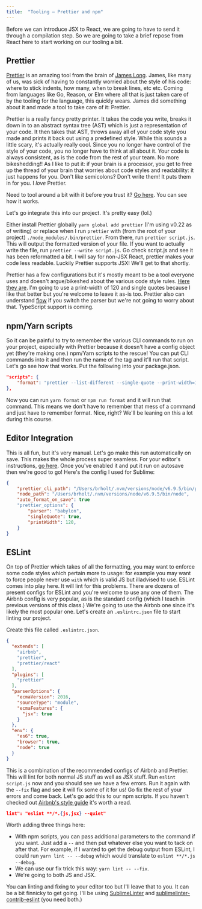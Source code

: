 ```yaml
---
title:  "Tooling – Prettier and npm"
---
```


Before we can introduce JSX to React, we are going to have to send it through a compilation step. So we are going to take a brief repose from React here to start working on our tooling a bit.

## Prettier

[Prettier][prettier] is an amazing tool from the brain of [James Long][jlongster]. James, like many of us, was sick of having to constantly worried about the style of his code: where to stick indents, how many, when to break lines, etc etc. Coming from languages like Go, Reason, or Elm where all that is just taken care of by the tooling for the language, this quickly wears. James did something about it and made a tool to take care of it: Prettier.

Prettier is a really fancy pretty printer. It takes the code you write, breaks it down in to an abstract syntax tree (AST) which is just a representation of your code. It then takes that AST, throws away all of your code style you made and prints it back out using a predefined style. While this sounds a little scary, it's actually really cool. Since you no longer have control of the style of your code, you no longer have to think at all about it. Your code is always consistent, as is the code from the rest of your team. No more bikeshedding!! As I like to put it: if your brain is a processor, you get to free up the thread of your brain that worries about code styles and readability: it just happens for you. Don't like semicolons? Don't write them! It puts them in for you. I _love_ Prettier.

Need to tool around a bit with it before you trust it? [Go here][prettier-playground]. You can see how it works.

Let's go integrate this into our project. It's pretty easy (lol.)

Either install Prettier globally `yarn global add prettier` (I'm using v0.22 as of writing) or replace when I run `prettier` with (from the root of your project) `./node_modules/.bin/prettier`. From there, run `prettier script.js`. This will output the formatted version of your file. If you want to actually write the file, run `prettier --write script.js`. Go check script.js and see it has been reformatted a bit. I will say for non-JSX React, prettier makes your code less readable. Luckily Prettier supports JSX! We'll get to that shortly.

Prettier has a few configurations but it's mostly meant to be a tool everyone uses and doesn't argue/bikeshed about the various code style rules. [Here they are][prettier-options]. I'm going to use a print-width of 120 and single quotes because I like that better but you're welcome to leave it as-is too. Prettier also can understand [flow][flow] if you switch the parser but we're not going to worry about that. TypeScript support is coming.

## npm/Yarn scripts

So it can be painful to try to remember the various CLI commands to run on your project, especially with Prettier because it doesn't have a config object yet (they're making one.) npm/Yarn scripts to the rescue! You can put CLI commands into it and then run the name of the tag and it'll run that script. Let's go see how that works. Put the following into your package.json.

```json
"scripts": {
	"format": "prettier --list-different --single-quote --print-width=120 \"js/**/*.{js,jsx}\"",
},
```

Now you can run `yarn format` or `npm run format` and it will run that command. This means we don't have to remember that mess of a command and just have to remember format. Nice, right? We'll be leaning on this a lot during this course.

## Editor Integration

This is all fun, but it's very manual. Let's go make this run automatically on save. This makes the whole process super seamless. For your editor's instructions, [go here][prettier-ide]. Once you've enabled it and put it run on autosave then we're good to go! Here's the config I used for Sublime:

```json
{
	"prettier_cli_path": "/Users/brholt/.nvm/versions/node/v6.9.5/bin/prettier",
	"node_path": "/Users/brholt/.nvm/versions/node/v6.9.5/bin/node",
	"auto_format_on_save": true
	"prettier_options": {
		"parser": "babylon",
		"singleQuote": true,
		"printWidth": 120,
	}
}
```

## ESLint

On top of Prettier which takes of all the formatting, you may want to enforce some code styles which pertain more to usage: for example you may want to force people never use `with` which is valid JS but illadvised to use. ESLint comes into play here. It will lint for this problems. There are dozens of present configs for ESLint and you're welcome to use any one of them. The Airbnb config is very popular, as is the standard config (which I teach in previous versions of this class.) We're going to use the Airbnb one since it's likely the most popular one. Let's create an `.eslintrc.json` file to start linting our project.

Create this file called `.eslintrc.json`.

```json
{
  "extends": [
    "airbnb",
    "prettier",
    "prettier/react"
  ],
  "plugins": [
    "prettier"
  ],
  "parserOptions": {
    "ecmaVersion": 2016,
    "sourceType": "module",
    "ecmaFeatures": {
      "jsx": true
    }
  },
  "env": {
    "es6": true,
    "browser": true,
    "node": true
  }
}
```

This is a combination of the recommended configs of Airbnb and Prettier. This will lint for both normal JS stuff as well as JSX stuff. Run `eslint script.js` now and you should see we have a few errors. Run it again with the `--fix` flag and see it will fix some of it for us! Go fix the rest of your errors and come back. Let's go add this to our npm scripts. If you haven't checked out [Airbnb's style guide][airbnb] it's worth a read.

```json
lint": "eslint **/*.{js,jsx} --quiet"
```

Worth adding three things here:

- With npm scripts, you can pass additional parameters to the command if you want. Just add a `--` and then put whatever else you want to tack on after that. For example, if I wanted to get the debug output from ESLint, I could run `yarn lint -- --debug` which would translate to `eslint **/*.js --debug`.
- We can use our fix trick this way: `yarn lint -- --fix`.
- We're going to both JS and JSX.

You can linting and fixing to your editor too but I'll leave that to you. It can be a bit finnicky to get going. I'll be using [SublimeLinter][sl] and [sublimelinter-contrib-eslint][slce] (you need both.)

[jlongster]: https://twitter.com/jlongster
[prettier]: https://prettier.io/docs/en/editors.html
[prettier-playground]: https://prettier.github.io/prettier/
[prettier-options]: https://github.com/prettier/prettier#api
[flow]: https://flow.org/
[prettier-ide]: https://github.com/prettier/prettier#editor-integration
[airbnb]: https://github.com/airbnb/javascript
[sl]: http://sublimelinter.readthedocs.io/en/latest/
[slce]: https://github.com/roadhump/SublimeLinter-eslint
